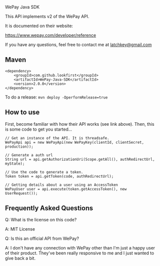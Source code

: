 WePay Java SDK

This API implements v2 of the WePay API.

It is documented on their website:

https://www.wepay.com/developer/reference

If you have any questions, feel free to contact me at latchkey@gmail.com

Maven
-----

```
<dependency>
    <groupId>com.github.lookfirst</groupId>
	<artifactId>WePay-Java-SDK</artifactId>
	<version>2.0.0</version>
</dependency>
```

To do a release: `mvn deploy -DperformRelease=true`

How to use
-----------

First, become familiar with how their API works (see link above). Then, this is some code to get you started...

    // Get an instance of the API. It is threadsafe.
    WePayApi api = new WePayApi(new WePayKey(clientId, clientSecret, production));

    // Generate a auth url
    String url = api.getAuthorizationUri(Scope.getAll(), authRedirectUrl, myState);

    // Use the code to generate a token.
    Token token = api.getToken(code, authRedirectUrl);

    // Getting details about a user using an AccessToken
    WePayUser user = api.execute(token.getAccessToken(), new UserRequest());


Frequently Asked Questions
--------------------------

Q: What is the license on this code?

A: MIT License

Q: Is this an official API from WePay?

A: I don't have any connection with WePay other than I'm just a happy user of their product. They've been really responsive to me and I just wanted to give back a bit.
